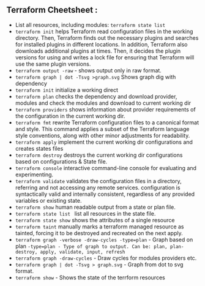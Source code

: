 ## Terraform Cheetsheet :

- List all resources, including modules: `terraform state list`
- `terraform init` helps Terraform read configuration files in the working directory. Then, Terraform finds out the necessary plugins and searches for installed plugins in different locations. In addition, Terraform also downloads additional plugins at times. Then, it decides the plugin versions for using and writes a lock file for ensuring that Terraform will use the same plugin versions. 
- `terraform output -raw` - shows output only in raw format.
- `terraform graph | dot -Tsvg >graph.svg` Shows graph dig with dependency 
- `terraform init` initialize a working direct
-	`terraform plan` checks the dependency and download provider, modules and check the modules and download to current working dir
-	`terraform providers` shows information about provider requirements of the configuration in the current working dir.
-	`terraform fmt` rewrite Terraform configuration files to a canonical format and style. This command applies a subset of the Terraform language style conventions, along with other minor adjustments for readability.
-	`terraform apply` implement the current working dir configurations and creates states files
-	`terraform destroy` destroys the current working dir configurations based on configurations & State file. 
-	 `terraform console` interactive command-line console for evaluating and experimenting.
-	`terraform validate` validates the configuration files in a directory, referring and not accessing any remote services. configuration is syntactically valid and internally consistent, regardless of any provided variables or existing state.
-	`terraform show` human readable output from a state or plan file.
-	`terraform state list ` list all resources in the state file.
-	`terraform state show` shows the attributes of a single resource
-	`terraform taint` manually marks a terraform managed resource as tainted, forcing it to be destroyed and recreated on the next apply.
- `terraform graph -verbose -draw-cycles -type=plan` - Graph based on plan
`-type=plan - Type of graph to output. Can be: plan, plan-destroy, apply, validate, input, refresh`
- `terraform graph -draw-cycles` - Draw cycles for modules providers etc.
- `terraform graph | dot -Tsvg > graph.svg` - Graph from dot to svg format.
- `terraform show` - Shows the state of the terrform resources
